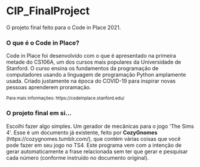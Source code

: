 # CIP_FinalProject
 
O projeto final feito para o Code in Place 2021.

<h3>O que é o Code in Place?</h3>
<p>Code in Place foi desenvolvido com o que é apresentado na primeira metade do CS106A, um dos cursos mais populares da Universidade de Stanford. O curso ensina os fundamentos da programação de computadores usando a linguagem de programação Python amplamente usada. Criado justamente na época do COVID-19 para inspirar novas pessoas aprenderem proramação. </p>

<p><small> Para mais informações: https://codeinplace.stanford.edu/</small></p>

<h3> O projeto final em si...</h3>
<p>Escolhi fazer algo simples. Um gerador de mecânicas para o jogo 'The Sims 4'. Esse é um documento já existente, feito por <b>CozyGnomes</b> (https://cozygnomes.tumblr.com/), que contém várias coisas que você pode fazer em seu jogo no TS4. Este programa vem com a intenção de gerar automaticamente a frase relacionada sem ter que gerar e pesquisar cada número (conforme instruído no documento original). </p>
